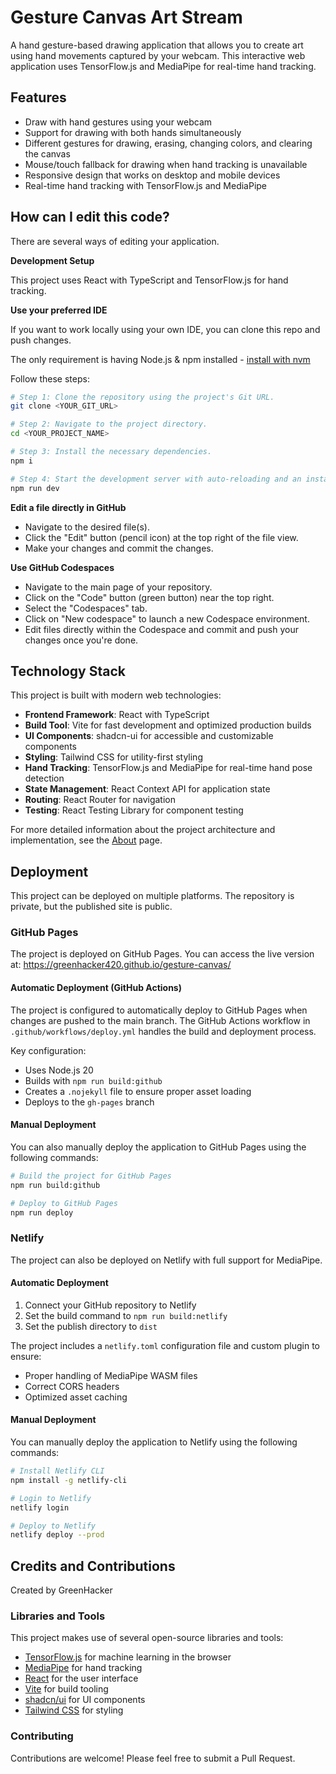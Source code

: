# Gesture Canvas Art Stream

A hand gesture-based drawing application that allows you to create art using hand movements captured by your webcam. This interactive web application uses TensorFlow.js and MediaPipe for real-time hand tracking.

## Features

- Draw with hand gestures using your webcam
- Support for drawing with both hands simultaneously
- Different gestures for drawing, erasing, changing colors, and clearing the canvas
- Mouse/touch fallback for drawing when hand tracking is unavailable
- Responsive design that works on desktop and mobile devices
- Real-time hand tracking with TensorFlow.js and MediaPipe

## How can I edit this code?

There are several ways of editing your application.

**Development Setup**

This project uses React with TypeScript and TensorFlow.js for hand tracking.

**Use your preferred IDE**

If you want to work locally using your own IDE, you can clone this repo and push changes.

The only requirement is having Node.js & npm installed - [install with nvm](https://github.com/nvm-sh/nvm#installing-and-updating)

Follow these steps:

```sh
# Step 1: Clone the repository using the project's Git URL.
git clone <YOUR_GIT_URL>

# Step 2: Navigate to the project directory.
cd <YOUR_PROJECT_NAME>

# Step 3: Install the necessary dependencies.
npm i

# Step 4: Start the development server with auto-reloading and an instant preview.
npm run dev
```

**Edit a file directly in GitHub**

- Navigate to the desired file(s).
- Click the "Edit" button (pencil icon) at the top right of the file view.
- Make your changes and commit the changes.

**Use GitHub Codespaces**

- Navigate to the main page of your repository.
- Click on the "Code" button (green button) near the top right.
- Select the "Codespaces" tab.
- Click on "New codespace" to launch a new Codespace environment.
- Edit files directly within the Codespace and commit and push your changes once you're done.

## Technology Stack

This project is built with modern web technologies:

- **Frontend Framework**: React with TypeScript
- **Build Tool**: Vite for fast development and optimized production builds
- **UI Components**: shadcn-ui for accessible and customizable components
- **Styling**: Tailwind CSS for utility-first styling
- **Hand Tracking**: TensorFlow.js and MediaPipe for real-time hand pose detection
- **State Management**: React Context API for application state
- **Routing**: React Router for navigation
- **Testing**: React Testing Library for component testing

For more detailed information about the project architecture and implementation, see the [About](ABOUT.md) page.

## Deployment

This project can be deployed on multiple platforms. The repository is private, but the published site is public.

### GitHub Pages

The project is deployed on GitHub Pages. You can access the live version at:
https://greenhacker420.github.io/gesture-canvas/

#### Automatic Deployment (GitHub Actions)

The project is configured to automatically deploy to GitHub Pages when changes are pushed to the main branch. The GitHub Actions workflow in `.github/workflows/deploy.yml` handles the build and deployment process.

Key configuration:
- Uses Node.js 20
- Builds with `npm run build:github`
- Creates a `.nojekyll` file to ensure proper asset loading
- Deploys to the `gh-pages` branch

#### Manual Deployment

You can also manually deploy the application to GitHub Pages using the following commands:

```sh
# Build the project for GitHub Pages
npm run build:github

# Deploy to GitHub Pages
npm run deploy
```



### Netlify

The project can also be deployed on Netlify with full support for MediaPipe.

#### Automatic Deployment

1. Connect your GitHub repository to Netlify
2. Set the build command to `npm run build:netlify`
3. Set the publish directory to `dist`

The project includes a `netlify.toml` configuration file and custom plugin to ensure:
- Proper handling of MediaPipe WASM files
- Correct CORS headers
- Optimized asset caching

#### Manual Deployment

You can manually deploy the application to Netlify using the following commands:

```sh
# Install Netlify CLI
npm install -g netlify-cli

# Login to Netlify
netlify login

# Deploy to Netlify
netlify deploy --prod
```

## Credits and Contributions

Created by GreenHacker

### Libraries and Tools

This project makes use of several open-source libraries and tools:

- [TensorFlow.js](https://www.tensorflow.org/js) for machine learning in the browser
- [MediaPipe](https://mediapipe.dev/) for hand tracking
- [React](https://reactjs.org/) for the user interface
- [Vite](https://vitejs.dev/) for build tooling
- [shadcn/ui](https://ui.shadcn.com/) for UI components
- [Tailwind CSS](https://tailwindcss.com/) for styling

### Contributing

Contributions are welcome! Please feel free to submit a Pull Request.
